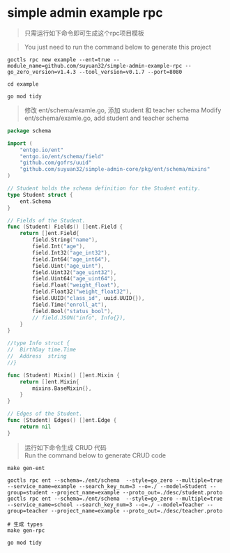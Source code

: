 # simple admin example rpc

> 只需运行如下命令即可生成这个rpc项目模板

> You just need to run the command below to generate this project

```shell
goctls rpc new example --ent=true --module_name=github.com/suyuan32/simple-admin-example-rpc --go_zero_version=v1.4.3 --tool_version=v0.1.7 --port=8080

cd example 

go mod tidy
```

> 修改 ent/schema/examle.go, 添加 student 和 teacher schema
> Modify ent/schema/examle.go, add student and teacher schema

```go
package schema

import (
	"entgo.io/ent"
	"entgo.io/ent/schema/field"
	"github.com/gofrs/uuid"
	"github.com/suyuan32/simple-admin-core/pkg/ent/schema/mixins"
)

// Student holds the schema definition for the Student entity.
type Student struct {
	ent.Schema
}

// Fields of the Student.
func (Student) Fields() []ent.Field {
	return []ent.Field{
		field.String("name"),
		field.Int("age"),
		field.Int32("age_int32"),
		field.Int64("age_int64"),
		field.Uint("age_uint"),
		field.Uint32("age_uint32"),
		field.Uint64("age_uint64"),
		field.Float("weight_float"),
		field.Float32("weight_float32"),
		field.UUID("class_id", uuid.UUID{}),
		field.Time("enroll_at"),
		field.Bool("status_bool"),
		// field.JSON("info", Info{}),
	}
}

//type Info struct {
//	BirthDay time.Time
//	Address  string
//}

func (Student) Mixin() []ent.Mixin {
	return []ent.Mixin{
		mixins.BaseMixin{},
	}
}

// Edges of the Student.
func (Student) Edges() []ent.Edge {
	return nil
}


```

> 运行如下命令生成 CRUD 代码 \
> Run the command below to generate CRUD code

```shell
make gen-ent

goctls rpc ent --schema=./ent/schema  --style=go_zero --multiple=true --service_name=example --search_key_num=3 --o=./ --model=Student --group=student --project_name=example --proto_out=./desc/student.proto
goctls rpc ent --schema=./ent/schema  --style=go_zero --multiple=true --service_name=school --search_key_num=3 --o=./ --model=Teacher --group=teacher --project_name=example --proto_out=./desc/teacher.proto

# 生成 types
make gen-rpc

go mod tidy
```
